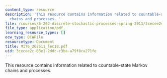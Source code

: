 ```yaml
---
content_type: resource
description: 'This resource contains information related to countable-state Markov
  chains and processes. '
file: /courses/6-262-discrete-stochastic-processes-spring-2011/3cecee2c03e12ddcc3baa79f8ca271fe_MIT6_262S11_lec18.pdf
file_type: application/pdf
learning_resource_types: []
ocw_type: OCWFile
resourcetype: Document
title: MIT6_262S11_lec18.pdf
uid: 3cecee2c-03e1-2ddc-c3ba-a79f8ca271fe
---
```

This resource contains information related to countable-state Markov chains and processes. 

